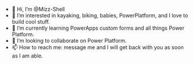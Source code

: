 - 👋 Hi, I’m @Mizz-Shell
- 👀 I’m interested in kayaking, biking, babies, PowerPlatform, and I love to build cool stuff.
- 🌱 I’m currently learning PowerApps custom forms and all things Power Platform.
- 💞️ I’m looking to collaborate on Power Platform.
- 📫 How to reach me: message me and I will get back with you as soon as I am able. 

<!---
Mizz-Shell/Mizz-Shell is a ✨ special ✨ repository because its `README.md` (this file) appears on your GitHub profile.
You can click the Preview link to take a look at your changes.
--->
